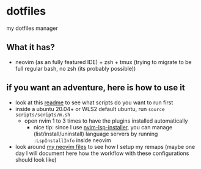 # dotfiles

my dotfiles manager

## What it has?
- neovim (as an fully featured IDE) + zsh + tmux (trying to migrate to be full regular bash, no zsh (its probably possible))

## if you want an adventure, here is how to use it
- look at this [readme](https://github.com/zegabr/dotfiles/blob/main/scripts/scripts/README.md) to see what scripts do you want to run first
- inside a ubuntu 20.04+ or WLS2 default ubuntu, run `source scripts/scripts/m.sh`
  - open nvim 1 to 3 times to have the plugins installed automatically 
    - nice tip: since I use [nvim-lsp-installer](https://github.com/williamboman/nvim-lsp-installer), you can manage (list/install/uninstall) language servers by running `:LspInstallInfo` inside neovim
- look around [my neovim files](https://github.com/zegabr/dotfiles/tree/main/nvim/.config/nvim) to see how I setup my remaps (maybe one day I will document here how the workflow with these configurations should look like)
